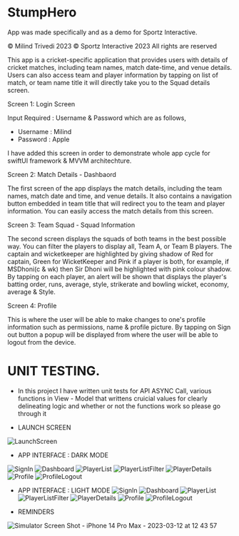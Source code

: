 # StumpHero

App was made specifically and as a demo for Sportz Interactive. 

© Milind Trivedi 2023
© Sportz Interactive 2023
All rights are reserved 
 

This app is a cricket-specific application that provides users with details of cricket matches, including team names, match date-time, and venue details. Users can also access team and player information by tapping on list of match, or team name title it will directly take you to the Squad details screen.

Screen 1: Login Screen

Input Required : Username & Password which are as follows, 

  - Username : Milind
  - Password : Apple

I have added this screen in order to demonstrate whole app cycle for swiftUI framework & MVVM architechture.   


Screen 2: Match Details - Dashbaord

The first screen of the app displays the match details, including the team names, match date and time, and venue details. It also contains a navigation button embedded in team title that will redirect you to the team and player information. You can easily access the match details from this screen.

Screen 3: Team Squad - Squad Information

The second screen displays the squads of both teams in the best possible way. You can filter the players to display all, Team A, or Team B players. The captain and wicketkeeper are highlighted by giving shadow of Red for captain, Green for WicketKeeper and Pink if a player is both, for example, if MSDhoni(c & wk) then Sir Dhoni will be highlighted with pink colour shadow. By tapping on each player, an alert will be shown that displays the player's batting order, runs, average, style, strikerate and bowling wicket, economy, average & Style. 


Screen 4: Profile 

This is where the user will be able to make changes to one's profile information such as permissions, name & profile picture. By tapping on Sign out button a popup will be displayed from where the user will be able to logout from the device. 


# UNIT TESTING. 
- In this project I have written unit tests for API ASYNC Call, various functions in View - Model that writtens cruicial values for clearly delineating logic and whether or not the functions work so please go through it 


- LAUNCH SCREEN

![LaunchScreen](https://user-images.githubusercontent.com/15359399/224530106-df89122e-fd9a-4d3c-91a3-6a63544b858c.png)

- APP INTERFACE : DARK MODE

![SignIn](https://user-images.githubusercontent.com/15359399/224530401-956f7cb6-bcaf-4848-a21d-c846246ee75e.png)
![Dashboard](https://user-images.githubusercontent.com/15359399/224530131-22a90c43-d571-4574-90e5-e83978b3c67c.png)
![PlayerList](https://user-images.githubusercontent.com/15359399/224530133-011bfdbf-288d-4a37-9f55-c7083c144e96.png)
![PlayerListFilter](https://user-images.githubusercontent.com/15359399/224530136-eed4d6c0-9073-4b30-b4e7-07f7726ea60d.png)
![PlayerDetails](https://user-images.githubusercontent.com/15359399/224530139-0af38e1e-d8cc-42a7-bd77-6c02b1d8a385.png)
![Profile](https://user-images.githubusercontent.com/15359399/224530140-172257c9-3c96-4d03-b593-ad8ec67e2963.png)
![ProfileLogout](https://user-images.githubusercontent.com/15359399/224530142-a634fb60-1754-4a0b-b940-e224f489326b.png)

- APP INTERFACE : LIGHT MODE
![SignIn](https://user-images.githubusercontent.com/15359399/224530407-c44dd196-0d54-47b1-a971-7d649701d10c.png)
![Dashboard](https://user-images.githubusercontent.com/15359399/224530423-bca7cd4c-b990-4a4e-a4d1-62eeb819f6e8.png)
![PlayerList](https://user-images.githubusercontent.com/15359399/224530425-92262b36-b4aa-4f6b-8404-2b69fb269316.png)
![PlayerListFilter](https://user-images.githubusercontent.com/15359399/224530430-ee9bc086-846f-432f-ab51-b081fe16acbf.png)
![PlayerDetails](https://user-images.githubusercontent.com/15359399/224530432-d7f3d796-19a9-497b-9510-e8ec4b1e2ece.png)
![Profile](https://user-images.githubusercontent.com/15359399/224530433-06289e3c-819f-416d-9b1e-375cae2da983.png)
![ProfileLogout](https://user-images.githubusercontent.com/15359399/224530435-d52a9488-d3d1-458f-aa36-c08cd6a6eeb0.png)


- REMINDERS

![Simulator Screen Shot - iPhone 14 Pro Max - 2023-03-12 at 12 43 57](https://user-images.githubusercontent.com/15359399/224530075-52d61570-a1c4-4d7f-8dd1-91d62f24b642.png)
 





